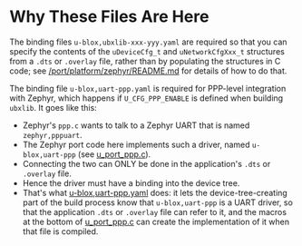 # Why These Files Are Here
The binding files `u-blox,ubxlib-xxx-yyy.yaml` are required so that you can specify the contents of the `uDeviceCfg_t` and `uNetworkCfgXxx_t` structures from a `.dts` or `.overlay` file, rather than by populating the structures in C code; see [/port/platform/zephyr/README.md](/port/platform/zephyr/README.md) for details of how to do that.

The binding file `u-blox,uart-ppp.yaml` is required for PPP-level integration with Zephyr, which happens if `U_CFG_PPP_ENABLE` is defined when building `ubxlib`.  It goes like this:

- Zephyr's `ppp.c` wants to talk to a Zephyr UART that is named `zephyr,pppuart`.
- The Zephyr port code here implements such a driver, named `u-blox,uart-ppp` (see [u_port_ppp.c](../../src/u_port_ppp.c)).
- Connecting the two can ONLY be done in the application's `.dts` or `.overlay` file.
- Hence the driver must have a binding into the device tree.
- That's what [u-blox,uart-ppp.yaml](u-blox,uart-ppp.yaml) does: it lets the device-tree-creating part of the build process know that `u-blox,uart-ppp` is a UART driver, so that the application `.dts` or `.overlay` file can refer to it, and the macros at the bottom of [u_port_ppp.c](../../src/u_port_ppp.c) can create the implementation of it when that file is compiled.